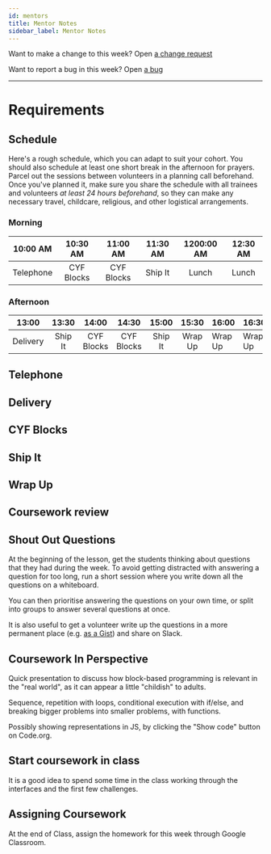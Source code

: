 ```yaml
---
id: mentors
title: Mentor Notes
sidebar_label: Mentor Notes
---
```


Want to make a change to this week? Open [a change request](https://github.com/CodeYourFuture/syllabus/issues/new?assignees=&labels=enhancement&template=change-request.md&title=)

Want to report a bug in this week? Open [a bug](https://github.com/CodeYourFuture/syllabus/issues/new?assignees=&labels=bug&template=bug-report.md&title=)

---

# Requirements

## Schedule

Here's a rough schedule, which you can adapt to suit your cohort. You should also schedule at least one short break in the afternoon for prayers. Parcel out the sessions between volunteers in a planning call beforehand. Once you've planned it, make sure you share the schedule with all trainees and volunteers _at least 24 hours beforehand_, so they can make any necessary travel, childcare, religious, and other logistical arrangements.

### Morning

| 10:00 AM  |  10:30 AM  |  11:00 AM  | 11:30 AM | 1200:00 AM | 12:30 AM |
| :-------: | :--------: | :--------: | :------: | :--------: | :------: |
| Telephone | CYF Blocks | CYF Blocks | Ship It  |   Lunch    |  Lunch   |

### Afternoon

|  13:00   |  13:30  |   14:00    |   14:30    |  15:00  |  15:30  | 16:00   | 16:30   |
| :------: | :-----: | :--------: | :--------: | :-----: | :-----: | ------- | ------- |
| Delivery | Ship It | CYF Blocks | CYF Blocks | Ship It | Wrap Up | Wrap Up | Wrap Up |

## Telephone

## Delivery

## CYF Blocks

## Ship It

## Wrap Up

## Coursework review

## Shout Out Questions

At the beginning of the lesson, get the students thinking about questions that they had during the week. To avoid getting distracted with answering a question for too long, run a short session where you write down all the questions on a whiteboard.

You can then prioritise answering the questions on your own time, or split into groups to answer several questions at once.

It is also useful to get a volunteer write up the questions in a more permanent place \(e.g. [as a Gist](https://gist.github.com/)\) and share on Slack.

## Coursework In Perspective

Quick presentation to discuss how block-based programming is relevant in the "real world", as it can appear a little "childish" to adults.

Sequence, repetition with loops, conditional execution with if/else, and breaking bigger problems into smaller problems, with functions.

Possibly showing representations in JS, by clicking the "Show code" button on Code.org.

## Start coursework in class

It is a good idea to spend some time in the class working through the interfaces and the first few challenges.

## Assigning Coursework

At the end of Class, assign the homework for this week through Google Classroom.
